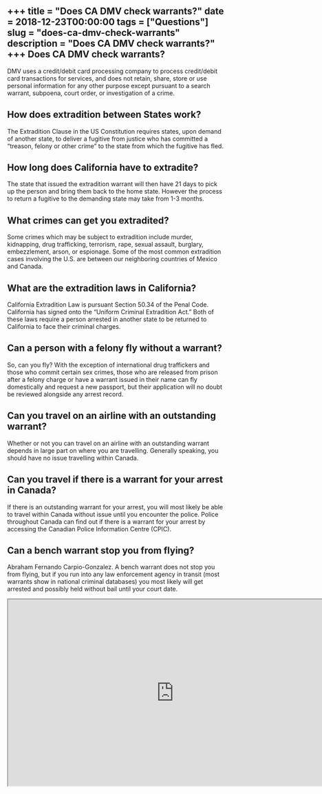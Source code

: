 +++
title = "Does CA DMV check warrants?"
date = 2018-12-23T00:00:00
tags = ["Questions"]
slug = "does-ca-dmv-check-warrants"
description = "Does CA DMV check warrants?"
+++
Does CA DMV check warrants?
---------------------------

DMV uses a credit/debit card processing company to process credit/debit card transactions for services, and does not retain, share, store or use personal information for any other purpose except pursuant to a search warrant, subpoena, court order, or investigation of a crime.

How does extradition between States work?
-----------------------------------------

The Extradition Clause in the US Constitution requires states, upon demand of another state, to deliver a fugitive from justice who has committed a “treason, felony or other crime” to the state from which the fugitive has fled.

How long does California have to extradite?
-------------------------------------------

The state that issued the extradition warrant will then have 21 days to pick up the person and bring them back to the home state. However the process to return a fugitive to the demanding state may take from 1-3 months.

What crimes can get you extradited?
-----------------------------------

Some crimes which may be subject to extradition include murder, kidnapping, drug trafficking, terrorism, rape, sexual assault, burglary, embezzlement, arson, or espionage. Some of the most common extradition cases involving the U.S. are between our neighboring countries of Mexico and Canada.

What are the extradition laws in California?
--------------------------------------------

California Extradition Law is pursuant Section 50.34 of the Penal Code. California has signed onto the “Uniform Criminal Extradition Act.” Both of these laws require a person arrested in another state to be returned to California to face their criminal charges.

Can a person with a felony fly without a warrant?
-------------------------------------------------

So, can you fly? With the exception of international drug traffickers and those who commit certain sex crimes, those who are released from prison after a felony charge or have a warrant issued in their name can fly domestically and request a new passport, but their application will no doubt be reviewed alongside any arrest record.

Can you travel on an airline with an outstanding warrant?
---------------------------------------------------------

Whether or not you can travel on an airline with an outstanding warrant depends in large part on where you are travelling. Generally speaking, you should have no issue travelling within Canada.

Can you travel if there is a warrant for your arrest in Canada?
---------------------------------------------------------------

If there is an outstanding warrant for your arrest, you will most likely be able to travel within Canada without issue until you encounter the police. Police throughout Canada can find out if there is a warrant for your arrest by accessing the Canadian Police Information Centre (CPIC).

Can a bench warrant stop you from flying?
-----------------------------------------

Abraham Fernando Carpio-Gonzalez. A bench warrant does not stop you from flying, but if you run into any law enforcement agency in transit (most warrants show in national criminal databases) you most likely will get arrested and possibly held without bail until your court date.

<iframe allow="accelerometer; autoplay; clipboard-write; encrypted-media; gyroscope; picture-in-picture" allowfullscreen="" class="__youtube_prefs__  epyt-is-override  no-lazyload" data-no-lazy="1" data-origheight="433" data-origwidth="770" data-skipgform_ajax_framebjll="" height="433" id="_ytid_91524" loading="lazy" src="https://www.youtube.com/embed/RflHQ4PEHsg?enablejsapi=1&autoplay=0&cc_load_policy=0&cc_lang_pref=&iv_load_policy=1&loop=0&modestbranding=0&rel=1&fs=1&playsinline=0&autohide=2&theme=dark&color=red&controls=1&" title="YouTube player" width="770"></iframe>